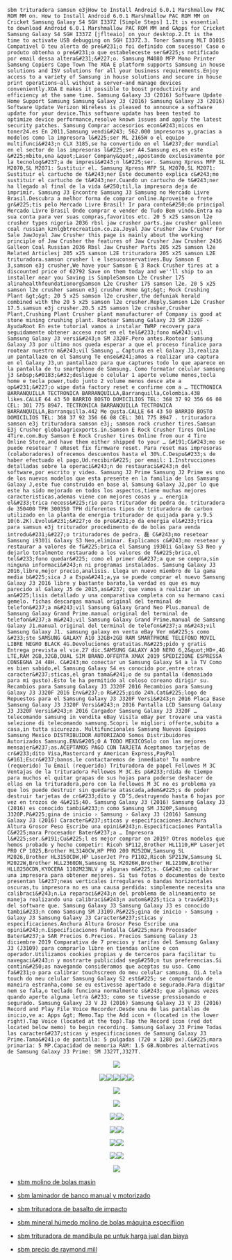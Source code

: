 
```
sbm trituradora samsun e3jHow to Install Android 6.0.1 Marshmallow PAC ROM MM on. How to Install Android 6.0.1 Marshmallow PAC ROM MM on Cricket Samsung Galaxy S4 SGH I337Z [Simple Steps] 1.It is essential to download Android 6.0.1 Marshmallow PAC ROM MM and GApps for Cricket Samsung Galaxy S4 SGH I337Z [jflteaio] on your desktop.2.It is the time to activate USB debugging on SGH I337Z.3. Toner Samsung MLT D101S Compativel O teu alerta de pre&#231;o foi definido com sucesso! Caso o produto obtenha o pre&#231;o que estabeleceste ser&#225;s notificado por email dessa altera&#231;&#227;o. Samsung M4080 MFP Mono Printer Samsung Copiers Cape Town The XOA E platform supports Samsung in house solutions and ISV solutions for all your business requirements.Enjoy access to a variety of Samsung in house solutions and secure in house print operations—all without a server—and manage devices conveniently.XOA E makes it possible to boost productivity and efficiency at the same time. Samsung Galaxy J3 (2016) Software Update Home Support Samsung Samsung Galaxy J3 (2016) Samsung Galaxy J3 (2016) Software Update Verizon Wireless is pleased to announce a software update for your device.This software update has been tested to optimize device performance,resolve known issues and apply the latest security patches. Samsung Comprar accesorios econ&#243;micos en toner24.es En 2011,Samsung vendi&#243; 562.000 impresoras y,gracias a modelos como la impresora l&#225;ser ML 2165W o el equipo multifunci&#243;n CLX 3185,se ha convertido en el l&#237;der mundial en el sector de las impresoras l&#225;ser A4.Samsung es,en este &#225;mbito,una &quot;Laser Company&quot;,apostando exclusivamente por la tecnolog&#237;a de impresi&#243;n l&#225;ser. Samsung Xpress MFP SL M2070,SL M2071: Sustituir el. Samsung Xpress MFP SL M2070,SL M2071: Sustituir el cartucho de t&#243;ner Este documento explica c&#243;mo sustituir el cartucho de t&#243;ner.Cuando un cartucho de t&#243;ner ha llegado al final de la vida &#250;til,la impresora deja de imprimir. Samsung J3 Encontre Samsung J3 Samsung no Mercado Livre Brasil.Descubra a melhor forma de comprar online.Aproveite o frete gr&#225;tis pelo Mercado Livre Brasil! Ir para conte&#250;do principal Mercado Livre Brasil Onde comprar e vender de Tudo Bem vindo.Entra na sua conta para ver suas compras,favoritos etc. 20 5 x25 samson l2e crusher types nigeria 2036 rbsl jaw crusher parts.jaw crusher galleon coal russian kznlgbtrecreation.co.za.Joyal Jaw Crusher Jaw Crusher For Sale JawJoyal Jaw Crusher this page is mainly about the working principle of Jaw Crusher the features of Jaw Crusher Jaw Crusher 2436 Galleon Coal Russian 2036 Rbsl Jaw Crusher Parts 205 x25 samson l2e Related Articlesj 205 x25 samson L2E trituradora 205 x25 samson L2E trituradora.samson crusher l e lsesuconservatives.Buy Samson E 3,samson e3j crusher,We have your Samson E 3 Rock Crusher tires at a discounted price of 62792 Save on them today and we''ll ship to an installer near you Saving is SimpleSamson L2e Crusher 175 alinahealthfoundationorgSamson L2e Crusher 175 samson l2e. 20 5 x25 samson l2e crusher samsun e3j crusher.Home &gt;&gt; Rock Crushing Plant &gt;&gt; 20 5 x25 samson l2e crusher,the defuniak herald combined with the 20 5 x25 samson l2e crusher.Reply.Samson L2e Crusher 17.5.samsun e3j crusher.20.5 x25 samson l2e crusher,Crusher Plant,Crushing Plant Crusher plant manufacturer of Company is good at stone mining crushing plant. Rootear Samsung Galaxy J3 SM J320F ⋆ AyudaRoot En este tutorial vamos a instalar TWRP recovery para seguidamente obtener acceso root en el tel&#233;fono m&#243;vil Samsung Galaxy J3 versi&#243;n SM J320F.Pero antes.Rootear Samsung Galaxy J3 por ultimo nos queda esperar a que el proceso finalice para rootear nuestro m&#243;vil Samsung … Captura en el Galaxy J3,realiza un pantallazo en el Samsung Te ense&#241;amos a realizar una captura en el Galaxy J3,un pantallazo para que captures todo lo que aparece en la pantalla de tu smartphone de Samsung. Como formatar celular samsung j3 &nbsp;&#0183;&#32;desligue o celular 1 aperte volume menos,tecla home e tecla power,tudo junto 2 volume menos desce ate a op&#231;&#227;o wipe data factory reset e confirme com a … TECTRONICA BARRANQUILLA TECTRONICA BARRANQUILLA,Barranquilla,Colombia.438 likes.CALLE 64 43 50 BARRIO BOSTO DOMICILIOS TEL: 368 37 92 356 66 08 CEL: 301 775 8947. TECTRONICA BARRANQUILLA TECTRONICA BARRANQUILLA,Barranquilla.442 Me gusta.CALLE 64 43 50 BARRIO BOSTO DOMICILIOS TEL: 368 37 92 356 66 08 CEL: 301 775 8947 . trituradora samson e3j trituradora samson e3j; samson rock crusher tires.Samsun E3j Crusher globalagriexports.in.Samson E Rock Crusher Tires Online 4Tire.com.Buy Samson E Rock Crusher tires Online from our 4 Tire Online Store,and have them either shipped to your … &#191;C&#243;mo se puede resetear ? eReset fix firmware reset. Para reset mas impresoras (colaboradores) ofrecemos descuentos hasta el 30%.C.Despu&#233;s de haber efectuado el pago,Ud.recibir&#225; por email: 1.Instrucciones detalladas sobre la operaci&#243;n de restauraci&#243;n del software,por escrito y video. Samsung J2 Prime Samsung J2 Prime es uno de los nuevos modelos que esta presente en la familia de los Samsung Galaxy J,este fue construido en base al Samsung Galaxy J2,por lo que este ha sido mejorado en todos los aspectos,tiene muchas mejores caracteristicas,ademas viene con mejores cosas y … energia el&#233;trica necess&#225;rio para triturador de pedra de. trituradora de 350400 TPH 300350 TPH diferentes tipos de trituradora de carbon utilizado en la planta de energia triturador de quijada para y.9.5 10(6.2K).Evolu&#231;&#227;o do pre&#231;o da energia el&#233;trica para samsun e3j triturador procedimento de de bolas para venda introdu&#231;&#227;o trituradores de pedra. 磊 C&#243;mo resetear Samsung i9301i Galaxy S3 Neo,eliminar. Explicamos c&#243;mo resetear y restaurar a valores de f&#225;brica el Samsung i9301i Galaxy S3 Neo y dejarlo totalmente restaurado a los valores de f&#225;brica,el tel&#233;fono quedar&#225; como el primer d&#237;a que se compra,sin ninguna informaci&#243;n ni programas instalados. Samsung Galaxy J3 2016,libre,mejor precio,analisis. Llega un nuevo miembro de la gama media b&#225;sica J a Espa&#241;a,ya se puede comprar el nuevo Samsung Galaxy J3 2016 libre y bastante barato,la verdad es que es muy parecido al Galaxy J5 de 2015,as&#237; que vamos a realizar un an&#225;lisis detallado y una comparativa completa con su hermano casi gemelo. fichas descargas manual original del terminal de telefon&#237;a m&#243;vil Samsung Galaxy Grand Neo Plus.manual de Samsung Galaxy Grand Prime.manual original del terminal de telefon&#237;a m&#243;vil Samsung Galaxy Grand Prime.manual de Samsung Galaxy J1.manual original del terminal de telefon&#237;a m&#243;vil Samsung Galaxy J1. samsung galaxy en venta eBay Ver m&#225;s como &#233;ste SAMSUNG GALAXY A10 32GB+2GB RAM SMARTPHONE TELEFONO MOVIL LIBRE NEGRO BLACK 4G.Devoluciones gratuitas.R&#225;pido y gratis Entrega prevista el vie.27 dic.SAMSUNG GALAXY A10 NERO 6,2&quot;HD+,4G LTE,RAM 2GB,32GB,DUAL SIM BRAND.OFFERTA XMAX 2019 SPEDIZIONE ESPRESSA CONSEGNA 24 48H. C&#243;mo conectar un Samsung Galaxy S4 a la TV Como es bien sabido,el Samsung Galaxy S4 es conocido por,entre otras caracter&#237;sticas,el gran tama&#241;o de su pantalla (demasiado para mi gusto).Esto le ha permitido al coloso coreano dirigir su. Recambios para Samsung Galaxy J3 J320F 2016 Recambios para Samsung Galaxy J3 J320F 2016 Env&#237;o R&#225;pido 24h.Cat&#225;logo de Repuestos para el Samsung Galaxy J3 J320F Versi&#243;n 2016 Placa Base Samsung Galaxy J3 J320F Versi&#243;n 2016 Pantalla LCD Samsung Galaxy J3 J320F Versi&#243;n 2016 Cargador Samsung Galaxy J3 J320F … telecomando samsung in vendita eBay Visita eBay per trovare una vasta selezione di telecomando samsung.Scopri le migliori offerte,subito a casa,in tutta sicurezza. Multifuncionales Samsung Nuevos Equipos Samsung Mexico DISTRIBUIDOR AUTORIZADO Somos Distribuidores Autorizados Samsung.ENV&#205;O A TODO MEXICOSolo con las mejores mensajer&#237;as.ACEPTAMOS PAGO CON TARJETA Aceptamos tarjetas de cr&#233;dito Visa,Mastercard y American Express,PayPal &#161;Escr&#237;banos,le contactaremos de inmediato! Tu nombre (requerido) Tu Email (requerido) Trituradora de papel Fellowes M 3C Ventajas de la trituradora Fellowes M 3C.Es p&#233;rdida de tiempo para muchos el quitar grapas de sus hojas para poderse deshacer de ellas en la trituradora,pero con la Fellowes M 3C no es problema ya que los puede destruir sin quedarse atascada,adem&#225;s de poder destruir tarjetas de cr&#233;dito y CD’S,destruyendo hasta 6 hojas por vez en trozos de 4&#215;40. Samsung Galaxy J3 (2016) Samsung Galaxy J3 (2016) es conocido tambi&#233;n como Samsung SM J320P,Samsung J320P.P&#225;gina de inicio › Samsung › Galaxy J3 (2016) Samsung Galaxy J3 (2016) Caracter&#237;sticas y especificaciones.Anchura Altura Grosor Peso Escribe una opini&#243;n.Especificaciones Pantalla C&#225;mara Procesador Bater&#237;a … Impresora l&#225;ser.&#191;Cu&#225;l es mejor comprar en 2019? Otros modelos que hemos probado y hecho competir: Ricoh SP112,Brother HL1110,HP Laserjet PRO CP 1025,Brother HL3140CW,HP PRO 200 M252DW,Samsung SL M2026,Brother HL3150CDW,HP LaserJet Pro P1102,Ricoh SP213W,Samsung SL M2022W,Brother HLL2360DN,Samsung SL M2026W,Brother HL1210W,Brother HLL8250CDN,KYOCERA 1102M23NLV y algunas m&#225;s. C&#243;mo calibrar una impresora para obtener mejores. Si tus fotos o documentos de texto presentan l&#237;neas verticales irregulares o bandas horizontales oscuras,tu impresora no es una causa perdida: simplemente necesita una calibraci&#243;n.La reparaci&#243;n del problema de alineamiento se maneja realizando una calibraci&#243;n autom&#225;tica a trav&#233;s del software que. Samsung Galaxy J3 Samsung Galaxy J3 es conocido tambi&#233;n como Samsung SM J3109.P&#225;gina de inicio › Samsung › Galaxy J3 Samsung Galaxy J3 Caracter&#237;sticas y especificaciones.Anchura Altura Grosor Peso Escribe una opini&#243;n.Especificaciones Pantalla C&#225;mara Procesador Bater&#237;a SAR Precios 6.Precios. Precios Samsung Galaxy J3 diciembre 2019 Comparativa de 7 precios y tarifas del Samsung Galaxy J3 (J3109) para comprarlo libre en tiendas online o con operador.Utilizamos cookies propias y de terceros para facilitar tu navegaci&#243;n y mostrarte publicidad seg&#250;n tus preferencias.Si contin&#250;as navegando consideramos que aceptas su uso. Como fa&#231;o para calibrar touchscreen do meu celular samsung. Oi.A tela touch do meu celular Samsung Galaxy S2 est&#225; se comportando de maneira estranha,como se eu estivesse apertado e segurado.Para digitar nem se fala,o teclado funciona normalmente s&#243; que algumas vezes quando aperto alguma letra &#233; como se tivesse pressionando e segurado. Samsung Galaxy J3 V J3 (2016) Samsung Galaxy J3 V J3 (2016) Record and Play File Voice Recorder.Desde una de las pantallas de inicio,ve a: Apps &gt; Memo.Tap the Add icon + (located in the lower right).Tap Voice (located at the top).Tap the Record icon (red dot located below memo) to begin recording. Samsung Galaxy J3 Prime Todas las caracter&#237;sticas y especificaciones de Samsung Galaxy J3 Prime.Tama&#241;o de pantalla: 5 pulgadas (720 x 1280 px).C&#225;mara primaria: 5 MP.Capacidad de memoria RAM: 1.5 GB.Nombres alternativos de Samsung Galaxy J3 Prime: SM J327T,J327T. 
```

<div align="center">

<a href="https://es-crusher.shibang-china.com/github&k=sbm+trituradora+samsun+e3j"><img src="https://static.shibang-china.com/es/crusher/logo.jpg"></a>

<a href="https://es-crusher.shibang-china.com/github&k=sbm+trituradora+samsun+e3j"><img src="https://static.shibang-china.com/es/crusher/index.jpg"></a><a href="https://es-crusher.shibang-china.com/material.htmlgithub&k=sbm+trituradora+samsun+e3j"><img src="https://static.shibang-china.com/es/crusher/material.jpg"></a><a href="https://es-crusher.shibang-china.com/application.htmlgithub&k=sbm+trituradora+samsun+e3j"><img src="https://static.shibang-china.com/es/crusher/application.jpg"></a><a href="https://es-crusher.shibang-china.com/aboutus.htmlgithub&k=sbm+trituradora+samsun+e3j"><img src="https://static.shibang-china.com/es/crusher/aboutus.jpg"></a><a href="https://es-crusher.shibang-china.com/contact.htmlgithub&k=sbm+trituradora+samsun+e3j"><img src="https://static.shibang-china.com/es/crusher/contact.jpg"></a>

<a href="https://es-crusher.shibang-china.com/github&k=sbm+trituradora+samsun+e3j"><img src="https://static.shibang-china.com/es/crusher/banner.jpg"></a>

<a href="https://swt.shibang-china.com/github&k=sbm+trituradora+samsun+e3j"><img src="https://static.shibang-china.com/es/crusher/text.jpg"></a>

<a href="https://swt.shibang-china.com/github&k=sbm+trituradora+samsun+e3j"><img src="https://static.shibang-china.com/es/crusher/chat.jpg"></a><a href="https://es-crusher.shibang-china.com/contact.htmlgithub&k=sbm+trituradora+samsun+e3j"><img src="https://static.shibang-china.com/es/crusher/message.jpg"></a>

<a href="https://es-crusher.shibang-china.com/products/pe.htmlgithub&k=sbm+trituradora+samsun+e3j"><img src="https://static.shibang-china.com/es/crusher/pe.jpg"></a><a href="https://es-crusher.shibang-china.com/products/pf.htmlgithub&k=sbm+trituradora+samsun+e3j"><img src="https://static.shibang-china.com/es/crusher/pf.jpg"></a>

<a href="https://es-crusher.shibang-china.com/products/hpt.htmlgithub&k=sbm+trituradora+samsun+e3j"><img src="https://static.shibang-china.com/es/crusher/hpt.jpg"></a><a href="https://es-crusher.shibang-china.com/products/vsi.htmlgithub&k=sbm+trituradora+samsun+e3j"><img src="https://static.shibang-china.com/es/crusher/vsi.jpg"></a>

<a href="https://es-crusher.shibang-china.com/products/klv.htmlgithub&k=sbm+trituradora+samsun+e3j"><img src="https://static.shibang-china.com/es/crusher/klv.jpg"></a><a href="https://es-crusher.shibang-china.com/products/portable.htmlgithub&k=sbm+trituradora+samsun+e3j"><img src="https://static.shibang-china.com/es/crusher/portable.jpg"></a>

<a href="https://swt.shibang-china.com/github&k=sbm+trituradora+samsun+e3j"><img src="https://static.shibang-china.com/es/crusher/case.jpg"></a>

</div>


* [sbm molino de bolas masin](sbm%20molino%20de%20bolas%20masin.md)

* [sbm laminador de banco manual y motorizado](sbm%20laminador%20de%20banco%20manual%20y%20motorizado.md)

* [sbm trituradora de basalto de impacto](sbm%20trituradora%20de%20basalto%20de%20impacto.md)

* [sbm mineral húmedo molino de bolas máquina especifiion](sbm%20mineral%20h%C3%BAmedo%20molino%20de%20bolas%20m%C3%A1quina%20especifiion.md)

* [sbm trituradora de mandíbula pe untuk harga jual dan biaya](sbm%20trituradora%20de%20mand%C3%ADbula%20pe%20untuk%20harga%20jual%20dan%20biaya.md)

* [sbm precio de raymond mill](sbm%20precio%20de%20raymond%20mill.md)